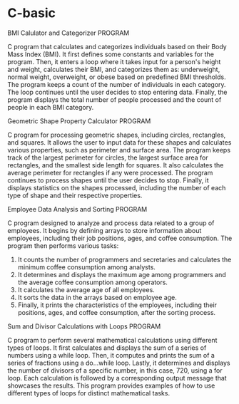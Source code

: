 # C-basic
BMI Calulator and Categorizer PROGRAM

C program that calculates and categorizes individuals based on their Body Mass Index (BMI). 
It first defines some constants and variables for the program. 
Then, it enters a loop where it takes input for a person's height and weight, calculates their BMI, and categorizes them as:
underweight, normal weight, overweight, or obese based on predefined BMI thresholds. 
The program keeps a count of the number of individuals in each category. 
The loop continues until the user decides to stop entering data. 
Finally, the program displays the total number of people processed and the count of people in each BMI category.

Geometric Shape Property Calculator PROGRAM

C program for processing geometric shapes, including circles, rectangles, and squares. 
It allows the user to input data for these shapes and calculates various properties, such as perimeter and surface area. 
The program keeps track of the largest perimeter for circles, the largest surface area for rectangles, and the smallest side length for squares. 
It also calculates the average perimeter for rectangles if any were processed. 
The program continues to process shapes until the user decides to stop. 
Finally, it displays statistics on the shapes processed, including the number of each type of shape and their respective properties.

Employee Data Analysis and Sorting PROGRAM

C program designed to analyze and process data related to a group of employees. 
It begins by defining arrays to store information about employees, including their job positions, ages, and coffee consumption. 
The program then performs various tasks:
1.  It counts the number of programmers and secretaries and calculates the minimum coffee consumption among analysts.
2.  It determines and displays the maximum age among programmers and the average coffee consumption among operators.
3.  It calculates the average age of all employees.
4.  It sorts the data in the arrays based on employee age.
5.  Finally, it prints the characteristics of the employees, including their positions, ages, and coffee consumption, after the sorting process.

Sum and Divisor Calculations with Loops PROGRAM

C program to perform several mathematical calculations using different types of loops. 
It first calculates and displays the sum of a series of numbers using a while loop. 
Then, it computes and prints the sum of a series of fractions using a do...while loop. 
Lastly, it determines and displays the number of divisors of a specific number, in this case, 720, using a for loop. 
Each calculation is followed by a corresponding output message that showcases the results. 
This program provides examples of how to use different types of loops for distinct mathematical tasks.

